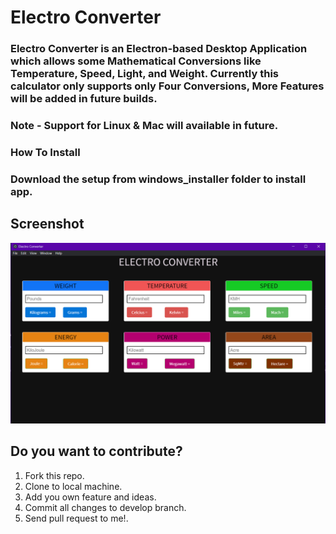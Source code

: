 # Electro Converter

### Electro Converter is an Electron-based Desktop Application which allows some Mathematical Conversions like Temperature, Speed, Light, and Weight. Currently this calculator only supports only Four Conversions, More Features will be added in future builds.

### Note - Support for Linux & Mac will available in future.

### How To Install

### Download the setup from windows_installer folder to install app.

## Screenshot

<img src="index/img/screenshot.png"
     alt="Application Screenshot"/>

## **Do you want to contribute?**

1. Fork this repo.
2. Clone to local machine.
3. Add you own feature and ideas.
4. Commit all changes to develop branch.
5. Send pull request to me!.
